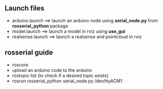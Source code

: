 
## Launch files

- arduino.launch   ==>   launch an arduino node using **serial_node.py** from **rosserial_python** package 
- model.launch ==> launch a model in rviz using **use_gui**
- realsense.launch ==> launch a realsense and pointcloud in rviz





## rosserial guide

- roscore
- upload an arduino code to the arduino
- rostopic list (to check if a desired topic exists)
- rosrun rosserial_python serial_node.py /dev/ttyACM1



